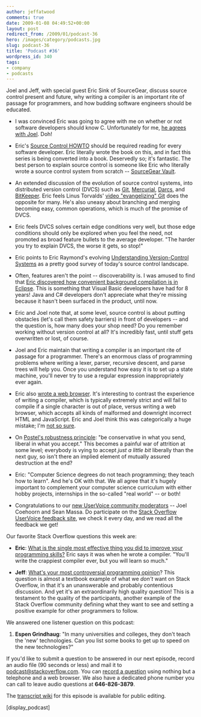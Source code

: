 ```yaml
---
author: jeffatwood
comments: true
date: 2009-01-08 04:49:52+00:00
layout: post
redirect_from: /2009/01/podcast-36
hero: /images/category/podcasts.jpg
slug: podcast-36
title: 'Podcast #36'
wordpress_id: 340
tags:
- company
- podcasts
---
```


Joel and Jeff, with special guest Eric Sink of SourceGear, discuss source control present and future, why writing a compiler is an important rite of passage for programmers, and how budding software engineers should be educated.






  * I was convinced Eric was going to agree with me on whether or not software developers should know C. Unfortunately for me, [he agrees with Joel](http://www.ericsink.com/entries/c_morse_code.html). Doh!


  * Eric's [Source Control HOWTO](http://www.ericsink.com/scm/source_control.html) should be required reading for every software developer. Eric literally wrote the book on this, and in fact this series is being converted into a book. Deservedly so; it's fantastic. The best person to explain source control is someone like Eric who literally wrote a source control system from scratch -- [SourceGear Vault](http://www.sourcegear.com/vault/).


  * An extended discussion of the evolution of source control systems, into distributed version control (DVCS) such as [Git](http://git-scm.com/), [Mercurial](http://www.selenic.com/mercurial/wiki/), [Darcs](http://darcs.net/), and [BitKeeper](http://www.bitkeeper.com/). Eric feels Linus Torvalds' [video "evangelizing" Git](http://www.youtube.com/watch?v=4XpnKHJAok8) does the opposite for many. He's also uneasy about branching and merging becoming easy, common operations, which is much of the promise of DVCS.


  * Eric feels DVCS solves certain edge conditions very well, but those edge conditions should only be explored when you feel the need, not promoted as broad feature bullets to the average developer. "The harder you try to explain DVCS, the worse it gets, so stop!"  



  * Eric points to Eric Raymond's evolving [Understanding Version-Control Systems](http://www.catb.org/esr/writings/version-control/version-control.html) as a pretty good survey of today's source control landscape.


  * Often, features aren't the point -- discoverability is. I was amused to find that [Eric discovered how convenient background compilation is in Eclipse](http://www.ericsink.com/entries/java_eclipse_3.html). This is something that Visual Basic developers have had for 8 years! Java and C# developers don't appreciate what they're missing because it hasn't been surfaced in the product, until now.


  * Eric and Joel note that, at some level, source control is about putting obstacles (let's call them safety barriers) in front of developers -- and the question is, how many does your shop need? Do you remember working without version control at all? It's incredibly fast, until stuff gets overwritten or lost, of course.


  * Joel and Eric maintain that writing a compiler is an important rite of passage for a programmer. There's an enormous class of programming problems where writing a lexer, parser, recursive descent, and parse trees will help you. Once you understand how easy it is to set up a state machine, you'll never try to use a regular expression inappropriately ever again.


  * Eric also [wrote a web browser](http://www.ericsink.com/Browser_Wars.html). It's interesting to contrast the experience of writing a compiler, which is typically extremely strict and will fail to compile if a single character is out of place, versus writing a web browser, which accepts all kinds of malformed and downright incorrect HTML and JavaScript. Eric and Joel think this was categorically a huge mistake; I'm [not so sure](http://www.codinghorror.com/blog/archives/000848.html). 


  * On [Postel's robustness principle](http://en.wikipedia.org/wiki/Postel%27s_law): "be conservative in what you send, liberal in what you accept." This becomes a painful war of attrition at some level; everybody is vying to accept _just a little bit_ liberally than the next guy, so isn't there an implied element of mutually assured destruction at the end?


  * Eric: "Computer Science degrees do not teach programming; they teach how to learn". And he's OK with that. We all agree that it's hugely important to complement your computer science curriculum with either hobby projects, internships in the so-called "real world" -- or both!


  * Congratulations to our [new UserVoice community moderators](http://blog.stackoverflow.com/2008/12/new-uservoice-moderator/) -- Joel Coehoorn and Sean Massa. Do participate on the [Stack Overflow UserVoice feedback site](http://stackoverflow.uservoice.com/), we check it every day, and we read all the feedback we get!




Our favorite Stack Overflow questions this week are:






  * **Eric**: [What is the single most effective thing you did to improve your programming skills?](http://stackoverflow.com/questions/76364/what-is-the-single-most-effective-thing-you-did-to-improve-your-programming-skill) Eric says it was when he wrote a compiler. "You'll write the crappiest compiler ever, but you will learn so much."


  * **Jeff**: [What's your most controversial programming opinion](http://stackoverflow.com/questions/406760/whats-your-most-controversial-programming-opinion)? This question is almost a textbook example of what we _don't_ want on Stack Overflow, in that it's an unanswerable and probably contentious discussion. And yet it's an extraordinarily high quality question! This is a testament to the quality of the participants, another example of the Stack Overflow community defining what they want to see and setting a positive example for other programmers to follow.




We answered one listener question on this podcast:






  1. **Espen Grindhaug**: "In many universities and colleges, they don't teach the 'new' technologies. Can you list some books to get up to speed on the new technologies?"





If you'd like to submit a question to be answered in our next episode, record an audio file (90 seconds or less) and mail it to [podcast@stackoverflow.com](mailto:podcast@stackoverflow.com). You can [record a question](http://blog.stackoverflow.com/index.php/2008/05/recording-podcast-questions-using-your-telephone/) using nothing but a telephone and a web browser. We also have a dedicated phone number you can call to leave audio questions at **646-826-3879**.






The [transcript wiki](https://stackoverflow.fogbugz.com/default.asp?pg=pgWiki&command=view&ixWikiPage=29018) for this episode is available for public editing.






[display_podcast]

